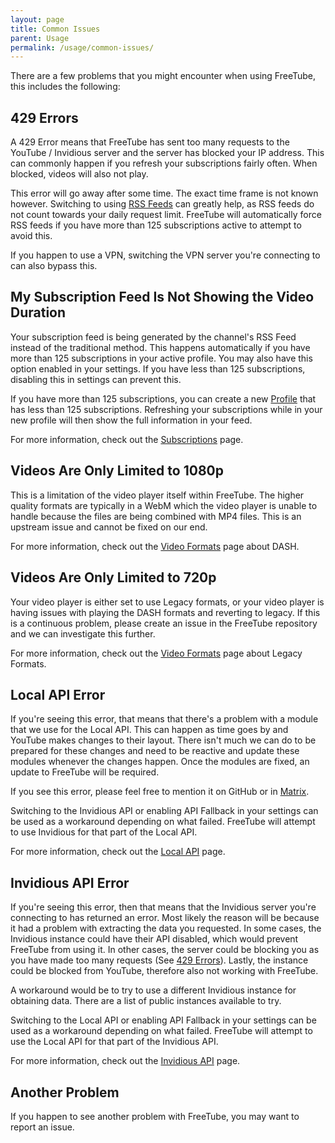 ```yaml
---
layout: page
title: Common Issues
parent: Usage
permalink: /usage/common-issues/
---
```


There are a few problems that you might encounter when using FreeTube, this includes the following:

## 429 Errors

A 429 Error means that FreeTube has sent too many requests to the YouTube / Invidious server and the server has blocked your IP address. This can commonly happen if you refresh your subscriptions fairly often. When blocked, videos will also not play.

This error will go away after some time. The exact time frame is not known however. Switching to using [RSS Feeds](/usage/subscriptions/) can greatly help, as RSS feeds do not count towards your daily request limit. FreeTube will automatically force RSS feeds if you have more than 125 subscriptions active to attempt to avoid this.

If you happen to use a VPN, switching the VPN server you're connecting to can also bypass this.

## My Subscription Feed Is Not Showing the Video Duration

Your subscription feed is being generated by the channel's RSS Feed instead of the traditional method. This happens automatically if you have more than 125 subscriptions in your active profile. You may also have this option enabled in your settings. If you have less than 125 subscriptions, disabling this in settings can prevent this.

If you have more than 125 subscriptions, you can create a new [Profile](/usage/profiles/) that has less than 125 subscriptions. Refreshing your subscriptions while in your new profile will then show the full information in your feed.

For more information, check out the [Subscriptions](/usage/subscriptions/) page.

## Videos Are Only Limited to 1080p

This is a limitation of the video player itself within FreeTube. The higher quality formats are typically in a WebM which the video player is unable to handle because the files are being combined with MP4 files. This is an upstream issue and cannot be fixed on our end.

For more information, check out the [Video Formats](/usage/video-formats/) page about DASH.

## Videos Are Only Limited to 720p

Your video player is either set to use Legacy formats, or your video player is having issues with playing the DASH formats and reverting to legacy. If this is a continuous problem, please create an issue in the FreeTube repository and we can investigate this further.

For more information, check out the [Video Formats](/usage/video-formats/) page about Legacy Formats.

## Local API Error

If you're seeing this error, that means that there's a problem with a module that we use for the Local API. This can happen as time goes by and YouTube makes changes to their layout. There isn't much we can do to be prepared for these changes and need to be reactive and update these modules whenever the changes happen. Once the modules are fixed, an update to FreeTube will be required.

If you see this error, please feel free to mention it on GitHub or in [Matrix](/community/matrix/).

Switching to the Invidious API or enabling API Fallback in your settings can be used as a workaround depending on what failed. FreeTube will attempt to use Invidious for that part of the Local API.

For more information, check out the [Local API](/usage/local-api/) page.

## Invidious API Error

If you're seeing this error, then that means that the Invidious server you're connecting to has returned an error. Most likely the reason will be because it had a problem with extracting the data you requested. In some cases, the Invidious instance could have their API disabled, which would prevent FreeTube from using it. In other cases, the server could be blocking you as you have made too many requests (See [429 Errors](#429-errors)). Lastly, the instance could be blocked from YouTube, therefore also not working with FreeTube.

A workaround would be to try to use a different Invidious instance for obtaining data. There are a list of public instances available to try.

Switching to the Local API or enabling API Fallback in your settings can be used as a workaround depending on what failed. FreeTube will attempt to use the Local API for that part of the Invidious API.

For more information, check out the [Invidious API](/usage/invidious-api/) page.

## Another Problem

If you happen to see another problem with FreeTube, you may want to report an issue.
